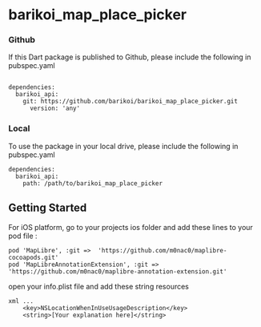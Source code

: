 # barikoi_map_place_picker

### Github
If this Dart package is published to Github, please include the following in pubspec.yaml
```

dependencies:
  barikoi_api:
    git: https://github.com/barikoi/barikoi_map_place_picker.git
      version: 'any'
```

### Local
To use the package in your local drive, please include the following in pubspec.yaml
```
dependencies:
  barikoi_api:
    path: /path/to/barikoi_map_place_picker
```

## Getting Started
For iOS platform, go to your projects ios folder and add these lines to your pod file :  
```
pod 'MapLibre', :git =>  'https://github.com/m0nac0/maplibre-cocoapods.git'
pod 'MapLibreAnnotationExtension', :git => 'https://github.com/m0nac0/maplibre-annotation-extension.git'
```

open your info.plist file and add these string resources
```
xml ...
    <key>NSLocationWhenInUseUsageDescription</key>
    <string>[Your explanation here]</string>
```
